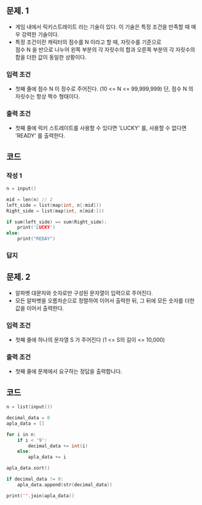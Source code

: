 문제. 1
-----
- 게임 내에서 릭키스트레이트 라는 기술이 있다. 이 기술은 특정 조건을 만족할 때 매우 강력한 기술이다.
- 특정 조건이란 캐릭터의 점수를 N 이라고 할 때, 자릿수를 기준으로   
점수 N 을 반으로 나누어 왼쪽 부분의 각 자릿수의 합과 오른쪽 부분의 각 자릿수의 합을 더한 값이 동일한 상황이다.

### 입력 조건
- 첫째 줄에 점수 N 이 정수로 주어진다. (10 <= N <= 99,999,999) 단, 점수 N 의 자릿수는 항상 짝수 형태이다.

### 출력 조건
- 첫째 줄에 럭키 스트레이트를 사용할 수 있다면 'LUCKY' 를, 사용할 수 없다면 'READY' 를 출력한다.

코드
-----
### 작성 1
```C
n = input()

mid = len(n) // 2
left_side = list(map(int, n[:mid]))
Right_side = list(map(int, n[mid:]))

if sum(left_side) == sum(Right_side):
    print('LUCKY')
else:
    print("REDAY")
```
### 답지

문제. 2
-----
- 알파벳 대문자와 숫자로만 구성된 문자열이 입력으로 주어진다.
- 모든 알파벳을 오름차순으로 정렬하여 이어서 출력한 뒤, 그 뒤에 모든 숫자를 더한 값을 이어서 출력한다.

### 입력 조건
- 첫째 줄에 하나의 문자열 S 가 주어진다 (1 <= S의 길이 <= 10,000)

### 출력 조건
- 첫째 줄에 문제에서 요구하는 정답을 출력합니다.

코드 
-----
```C
n = list(input())

decimal_data = 0
apla_data = []

for i in n:
    if i < '9':
        decimal_data += int(i)
    else:
        apla_data += i

apla_data.sort()

if decimal_data != 0:
    apla_data.append(str(decimal_data))

print(''.join(apla_data))
```
